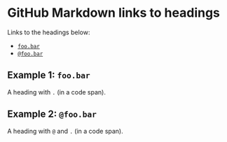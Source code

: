 # GitHub Markdown links to headings

Links to the headings below:

- [`foo.bar`](#example-1-foobar)
- [`@foo.bar`](#example-2-foobar)

## Example 1: `foo.bar`

A heading with `.` (in a code span).

## Example 2: `@foo.bar`

A heading with `@` and `.` (in a code span).
